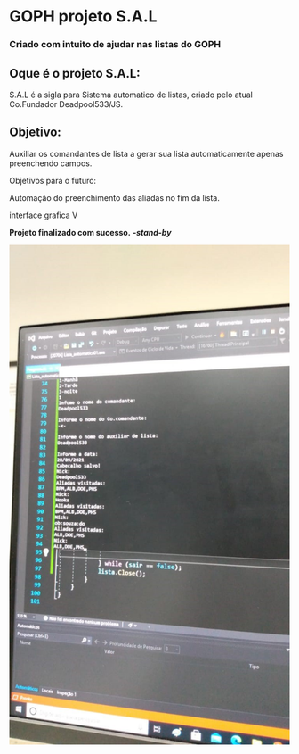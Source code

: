 # GOPH projeto S.A.L
### Criado com intuito de ajudar nas listas do GOPH



## Oque é o projeto S.A.L:

S.A.L é a sigla para Sistema automatico de listas, criado pelo atual Co.Fundador Deadpool533/JS.

## Objetivo:

Auxiliar os comandantes de lista a gerar sua lista automaticamente apenas preenchendo campos.

Objetivos para o futuro:

Automação do preenchimento das aliadas no fim da lista.

interface grafica V


**Projeto finalizado com sucesso.**
**_-stand-by_**



![image](https://github.com/DEVJS2005/GOPH-projeto-S.A.L/blob/main/Projeto%20S.A.L.jpg)

